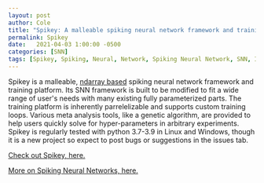 ```yaml
---
layout: post
author: Cole
title: "Spikey: A malleable spiking neural network framework and training platform."
permalink: Spikey
date:   2021-04-03 1:00:00 -0500
categories: [SNN]
tags: [Spikey, Spiking, Neural, Network, Spiking Neural Network, SNN, Izhikevich, Florian, RL, Reinforcement, Reinforcement Learning, Learning, Deep, Deep Learning, DL, Artificial, ANN, Machine, Machine Learning, Cartpole, XOR, experiment, Numpy, Scipy, Python, Scientific, Scientific Computing, Scientific Programming, Computing, Programming, Review, Documentation]
---
```


Spikey is a malleable, [ndarray based](https://numpy.org/doc/stable/reference/arrays.ndarray.html) spiking neural network framework and training platform.
Its SNN framework is built to be modified to fit a wide range of user's needs with many existing fully parameterized parts.
The training platform is inherently parrelelizable and supports custom training loops.
Various meta analysis tools, like a genetic algorithm, are provided to help users quickly solve for hyper-parameters in arbitrary experiments.
Spikey is regularly tested with python 3.7-3.9 in Linux and Windows, though it is a new project so expect to post bugs or suggestions in the issues tab.

[Check out Spikey, here.](https://github.com/SpikeyCNS)

[More on Spiking Neural Networks, here.](https://github.com/SpikeyCNS/spikey#spiking-neural-networks)
